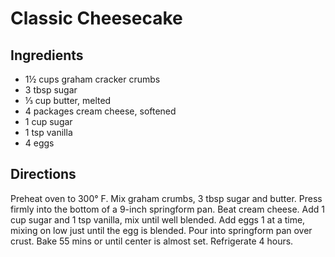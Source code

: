 # Classic Cheesecake

## Ingredients

- 1½ cups graham cracker crumbs
- 3 tbsp sugar
- ⅓ cup butter, melted
- 4 packages cream cheese, softened
- 1 cup sugar
- 1 tsp vanilla
- 4 eggs

## Directions

Preheat oven to 300° F. Mix graham crumbs, 3 tbsp sugar and butter.
Press firmly into the bottom of a 9-inch springform pan. Beat cream cheese.
Add 1 cup sugar and 1 tsp vanilla, mix until well blended. Add eggs 1 at
a time, mixing on low just until the egg is blended. Pour into springform pan
over crust. Bake 55 mins or until center is almost set. Refrigerate 4 hours.
